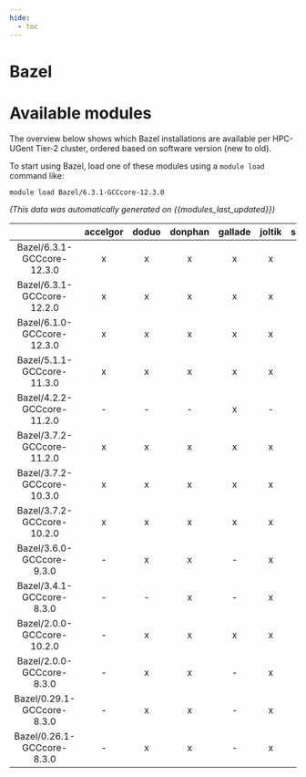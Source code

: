 ```yaml
---
hide:
  - toc
---
```


Bazel
=====

# Available modules


The overview below shows which Bazel installations are available per HPC-UGent Tier-2 cluster, ordered based on software version (new to old).

To start using Bazel, load one of these modules using a `module load` command like:

```shell
module load Bazel/6.3.1-GCCcore-12.3.0
```

*(This data was automatically generated on {{modules_last_updated}})*  

| |accelgor|doduo|donphan|gallade|joltik|shinx|skitty|
| :---: | :---: | :---: | :---: | :---: | :---: | :---: | :---: |
|Bazel/6.3.1-GCCcore-12.3.0|x|x|x|x|x|x|x|
|Bazel/6.3.1-GCCcore-12.2.0|x|x|x|x|x|-|-|
|Bazel/6.1.0-GCCcore-12.3.0|x|x|x|x|x|x|x|
|Bazel/5.1.1-GCCcore-11.3.0|x|x|x|x|x|x|-|
|Bazel/4.2.2-GCCcore-11.2.0|-|-|-|x|-|-|-|
|Bazel/3.7.2-GCCcore-11.2.0|x|x|x|x|x|-|-|
|Bazel/3.7.2-GCCcore-10.3.0|x|x|x|x|x|-|-|
|Bazel/3.7.2-GCCcore-10.2.0|x|x|x|x|x|-|-|
|Bazel/3.6.0-GCCcore-9.3.0|-|x|x|-|x|-|-|
|Bazel/3.4.1-GCCcore-8.3.0|-|-|x|-|x|-|-|
|Bazel/2.0.0-GCCcore-10.2.0|-|x|x|x|x|-|-|
|Bazel/2.0.0-GCCcore-8.3.0|-|x|x|-|x|-|-|
|Bazel/0.29.1-GCCcore-8.3.0|-|x|x|-|x|-|-|
|Bazel/0.26.1-GCCcore-8.3.0|-|x|x|-|x|-|-|

